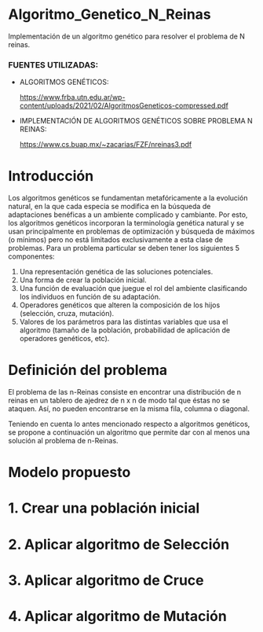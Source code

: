 # Algoritmo_Genetico_N_Reinas
Implementación de un algoritmo genético para resolver el problema de N reinas.

### FUENTES UTILIZADAS:
- ALGORITMOS GENÉTICOS: 

    https://www.frba.utn.edu.ar/wp-content/uploads/2021/02/AlgoritmosGeneticos-compressed.pdf
- IMPLEMENTACIÓN DE ALGORITMOS GENÉTICOS SOBRE PROBLEMA N REINAS: 

    https://www.cs.buap.mx/~zacarias/FZF/nreinas3.pdf


# Introducción
Los algoritmos genéticos se fundamentan metafóricamente a la evolución natural, en la que cada especia se modifica en la búsqueda de adaptaciones benéficas a un ambiente complicado y cambiante.
Por esto, los algoritmos genéticos incorporan la terminología genética natural y se usan principalmente en problemas de optimización y búsqueda de máximos (o mínimos) pero no está limitados exclusivamente a esta clase de problemas.
Para un problema particular se deben tener los siguientes 5 componentes:

1. Una representación genética de las soluciones potenciales.
2. Una forma de crear la población inicial.
3. Una función de evaluación que juegue el rol del ambiente clasificando los individuos en función de su adaptación.
4. Operadores genéticos que alteren la composición de los hijos (selección, cruza, mutación). 
5. Valores de los parámetros para las distintas variables que usa el algoritmo (tamaño de la población, probabilidad de aplicación de operadores genéticos, etc).

# Definición del problema

El problema de las n-Reinas consiste en encontrar una distribución de n reinas en un tablero de ajedrez de n x n de modo tal que éstas no se ataquen. Así, no pueden encontrarse en la misma fila, columna o diagonal.

Teniendo en cuenta lo antes mencionado respecto a algoritmos genéticos, se propone a continuación un algoritmo que permite dar con al menos una solución al problema de n-Reinas.

# Modelo propuesto



# 1. Crear una población inicial
# 2. Aplicar algoritmo de Selección
# 3. Aplicar algoritmo de Cruce
# 4. Aplicar algoritmo de Mutación